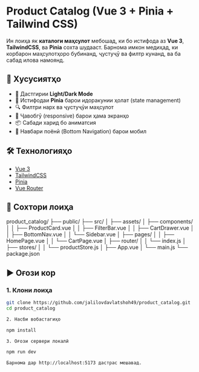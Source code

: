 # Product Catalog (Vue 3 + Pinia + Tailwind CSS)

Ин лоиҳа як **каталоги маҳсулот** мебошад, ки бо истифода аз **Vue 3**, **TailwindCSS**, ва **Pinia** сохта шудааст. Барнома имкон медиҳад, ки корбарон маҳсулотҳоро бубинанд, ҷустуҷӯ ва филтр кунанд, ва ба сабад илова намоянд.

## 🚀 Хусусиятҳо

- 🌙 Дастгирии **Light/Dark Mode**
- 🧠 Истифодаи **Pinia** барои идоракунии ҳолат (state management)
- 🔍 Филтри нарх ва ҷустуҷӯи маҳсулот
- 📱 Ҷавобгӯ (responsive) барои ҳама экранҳо
- 📦 Сабади харид бо аниматсия
- 📌 Навбари поёнӣ (Bottom Navigation) барои мобил

## 🛠️ Технологияҳо

- [Vue 3](https://vuejs.org/)
- [TailwindCSS](https://tailwindcss.com/)
- [Pinia](https://pinia.vuejs.org/)
- [Vue Router](https://router.vuejs.org/)

## 📂 Сохтори лоиҳа

product_catalog/ ├── public/ ├── src/ │   ├── assets/ │   ├── components/ │   │   ├── ProductCard.vue │   │   ├── FilterBar.vue │   │   ├── CartDrawer.vue │   │   ├── BottomNav.vue │   │   └── Sidebar.vue │   ├── pages/ │   │   ├── HomePage.vue │   │   └── CartPage.vue │   ├── router/ │   │   └── index.js │   ├── stores/ │   │   └── productStore.js │   ├── App.vue │   └── main.js └── package.json

## ▶️ Оғози кор

### 1. Клони лоиҳа

```bash
git clone https://github.com/jalilovdavlatshoh49/product_catalog.git
cd product_catalog

2. Насби вобастагиҳо

npm install

3. Оғози сервери локалӣ

npm run dev

Барнома дар http://localhost:5173 дастрас мешавад.
